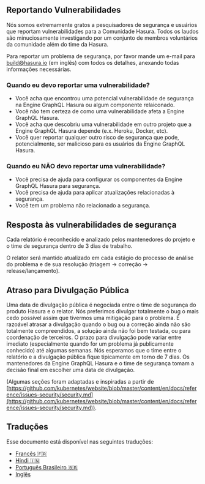 ## Reportando Vulnerabilidades

Nós somos extremamente gratos a pesquisadores de segurança e usuários que reportam vulnerabilidades para a Comunidade Hasura. Todos os laudos são minuciosamente investigando por um conjunto de membros voluntários da comunidade além do time da Hasura.

Para reportar um problema de segurança, por favor mande um e-mail para [build@hasura.io](mailto:build@hasura.io) (em inglês) com todos os detalhes, anexando todas informações necessárias.

### Quando eu devo reportar uma vulnerabilidade?

- Você acha que encontrou uma potencial vulnerabilidade de segurança na Engine GraphQL Hasura ou algum componente relaiconado.
- Você não tem certeza de como uma vulnerabilidade afeta a Engine GraphQL Hasura.
- Você acha que descobriu uma vulnerabilidade em outro projeto que a Engine GraphQL Hasura depende (e.x. Heroku, Docker, etc).
- Você quer reportar qualquer outro risco de segurança que pode, potencialmente, ser malicioso para os usuários da Engine GraphQL Hasura.

### Quando eu NÃO devo reportar uma vulnerabilidade?

- Você precisa de ajuda para configurar os componentes da Engine GraphQL Hasura para segurança.
- Você precisa de ajuda para aplicar atualizações relacionadas à segurança.
- Você tem um problema não relacionado a segurança.

## Resposta às vulnerabilidades de segurança

Cada relatório é reconhecido e analizado pelos mantenedores do projeto e o time de segurança dentro de 3 dias de trabalho.

O relator será mantido atualizado em cada estágio do processo de análise do problema e de sua resolução (triagem -> correção -> release/lançamento).

## Atraso para Divulgação Pública

Uma data de divulgação pública é negociada entre o time de segurança do produto Hasura e o relator. Nós preferimos divulgar totalmente o bug o mais cedo possível assim que tivermos uma mitigação para o problema. É razoável atrasar a divulgação quando o bug ou a correção ainda não são totalmente compreendidos, a solução ainda não foi bem testada, ou para coordenação de terceiros. O prazo para divulgação pode variar entre imediato (especialmente quando for um problema já publicamente conhecido) até algumas semanas. Nós esperamos que o time entre o relatório e a divulgação pública fique tipicamente em torno de 7 dias. Os mantenedores da Engine GraphQL Hasura e o time de segurança tomam a decisão final em escolher uma data de divulgação.

(Algumas seções foram adaptadas e inspiradas a partir de [https://github.com/kubernetes/website/blob/master/content/en/docs/reference/issues-security/security.md](https://github.com/kubernetes/website/blob/master/content/en/docs/reference/issues-security/security.md)).

## Traduções

Esse documento está disponível nas seguintes traduções:

- [Francês :fr:](./SECURITY.french.md)
- [Hindi :india:](./SECURITY.hindi.md)
- [Português Brasileiro :brazil:](./SECURITY.portuguese_br.md)
- [Inglês](../SECURITY.md)
